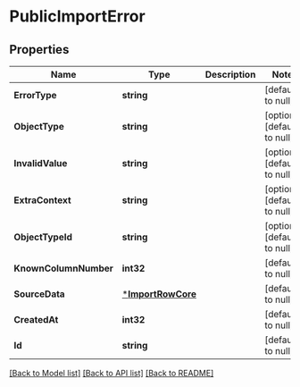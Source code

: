 # PublicImportError

## Properties
Name | Type | Description | Notes
------------ | ------------- | ------------- | -------------
**ErrorType** | **string** |  | [default to null]
**ObjectType** | **string** |  | [optional] [default to null]
**InvalidValue** | **string** |  | [optional] [default to null]
**ExtraContext** | **string** |  | [optional] [default to null]
**ObjectTypeId** | **string** |  | [optional] [default to null]
**KnownColumnNumber** | **int32** |  | [default to null]
**SourceData** | [***ImportRowCore**](ImportRowCore.md) |  | [default to null]
**CreatedAt** | **int32** |  | [default to null]
**Id** | **string** |  | [default to null]

[[Back to Model list]](../README.md#documentation-for-models) [[Back to API list]](../README.md#documentation-for-api-endpoints) [[Back to README]](../README.md)

